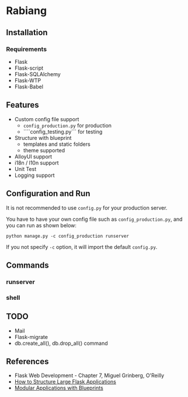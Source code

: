 # Rabiang

## Installation

### Requirements

* Flask
* Flask-script
* Flask-SQLAlchemy
* Flask-WTP
* Flask-Babel

## Features

* Custom config file support
    * ```config_production.py``` for production
    * ````config_testing.py``` for testing
* Structure with blueprint
    * templates and static folders
    * theme supported
* AlloyUI support
* i18n / l10n support
* Unit Test
* Logging support

## Configuration and Run

It is not recommended to use ```config.py``` for your production server.

You have to have your own config file such as ```config_production.py```, and you can run as shown below:

```
python manage.py -c config_production runserver
```

If you not specify ```-c``` option, it will import the default ```config.py```.

## Commands

### runserver

### shell

## TODO

* Mail
* Flask-migrate
* db.create_all(), db.drop_all() command

## References

* Flask Web Development - Chapter 7, Miguel Grinberg, O'Reilly
* [How to Structure Large Flask Applications](https://www.digitalocean.com/community/tutorials/how-to-structure-large-flask-applications)
* [Modular Applications with Blueprints](http://flask.pocoo.org/docs/0.11/blueprints/#blueprints)
